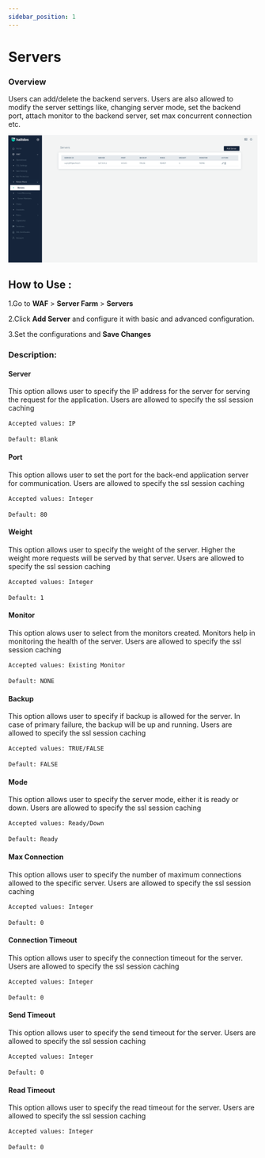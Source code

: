 ```yaml
---
sidebar_position: 1
---
```

# Servers

### Overview 

Users can add/delete the backend servers. Users are also allowed to modify the server settings like, changing server mode, set the backend port, attach monitor to the backend server, set max concurrent connection etc.


![Servers](/img/ce-waf/docs/serversettings.png)

## How to Use :

1.Go to **WAF** > **Server Farm** > **Servers**

2.Click **Add Server** and configure it with basic and advanced configuration.

3.Set the configurations and **Save Changes**

### Description:

#### **Server** 

This option allows user to specify the IP address for the server for serving the request for the application.
Users are allowed to specify the ssl session caching

    Accepted values: IP 

    Default: Blank  


#### **Port** 

This option allows user to set the port for the back-end application server for communication.
Users are allowed to specify the ssl session caching

    Accepted values: Integer 

    Default: 80  


#### **Weight** 

This option allows user to specify the weight of the server. Higher the weight more requests will be served by that server. 
Users are allowed to specify the ssl session caching

    Accepted values: Integer 

    Default: 1 


#### **Monitor** 

This option alows user to select from the monitors created. Monitors help in monitoring the health of the server.
Users are allowed to specify the ssl session caching

    Accepted values: Existing Monitor

    Default: NONE  


#### **Backup** 

This option allows user to specify if backup is allowed for the server. In case of primary failure, the backup will be up and running.
Users are allowed to specify the ssl session caching

    Accepted values: TRUE/FALSE 

    Default: FALSE  


#### **Mode**
This option allows user to specify the server mode, either it is ready or down.
Users are allowed to specify the ssl session caching

    Accepted values: Ready/Down 

    Default: Ready  


#### **Max Connection** 

This option allows user to specify the number of maximum connections allowed to the specific server.
Users are allowed to specify the ssl session caching

    Accepted values: Integer 

    Default: 0  


#### **Connection Timeout** 

This option allows user to specify the connection timeout for the server.
Users are allowed to specify the ssl session caching

    Accepted values: Integer 

    Default: 0  


#### **Send Timeout** 

This option allows user to specify the send timeout for the server. 
Users are allowed to specify the ssl session caching

    Accepted values: Integer 

    Default: 0 


#### **Read Timeout**

This option allows user to specify the read timeout for the server.
Users are allowed to specify the ssl session caching

    Accepted values: Integer 

    Default: 0  

